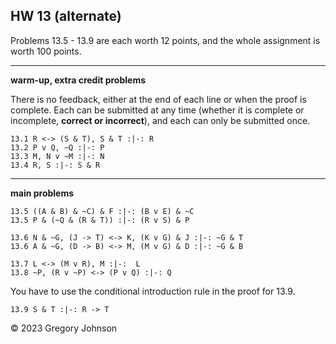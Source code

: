 ## HW 13 (alternate)

Problems 13.5 - 13.9 are each worth 12 points, and the whole assignment is worth 100 points.

---

**warm-up, extra credit problems**

There is no feedback, either at the end of each line or when the proof is complete. Each can be submitted at any time (whether it is complete or incomplete, **correct or incorrect**), and each can only be submitted once.

~~~{.ProofChecker .JohnsonSL options="fonts tabindent render exam" guides="fitch" feedback="none" points="1" late-credit="1"}
13.1 R <-> (S & T), S & T :|-: R 
13.2 P v Q, ~Q :|-: P 
13.3 M, N v ~M :|-: N
13.4 R, S :|-: S & R 
~~~

---

**main problems**

~~~{.ProofChecker .JohnsonSL options="fonts tabindent render" guides="fitch" points="12" late-credit="12"}
13.5 ((A & B) & ~C) & F :|-: (B v E) & ~C
13.5 P & (~Q & (R & T)) :|-: (R v S) & P

13.6 N & ~G, (J -> T) <-> K, (K v G) & J :|-: ~G & T
13.6 A & ~G, (D -> B) <-> M, (M v G) & D :|-: ~G & B

13.7 L <-> (M v R), M :|-:  L
13.8 ~P, (R v ~P) <-> (P v Q) :|-: Q
~~~

You have to use the conditional introduction rule in the proof for 13.9.

~~~{.ProofChecker .JohnsonSL options="fonts tabindent render" guides="fitch" points="12" late-credit="12"}
13.9 S & T :|-: R -> T
~~~

&copy; 2023 Gregory Johnson 
 
